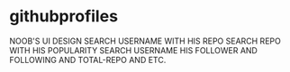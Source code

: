 # githubprofiles
NOOB'S UI DESIGN
SEARCH USERNAME WITH HIS REPO
SEARCH REPO WITH HIS POPULARITY
SEARCH USERNAME HIS FOLLOWER AND FOLLOWING AND TOTAL-REPO
AND ETC.
